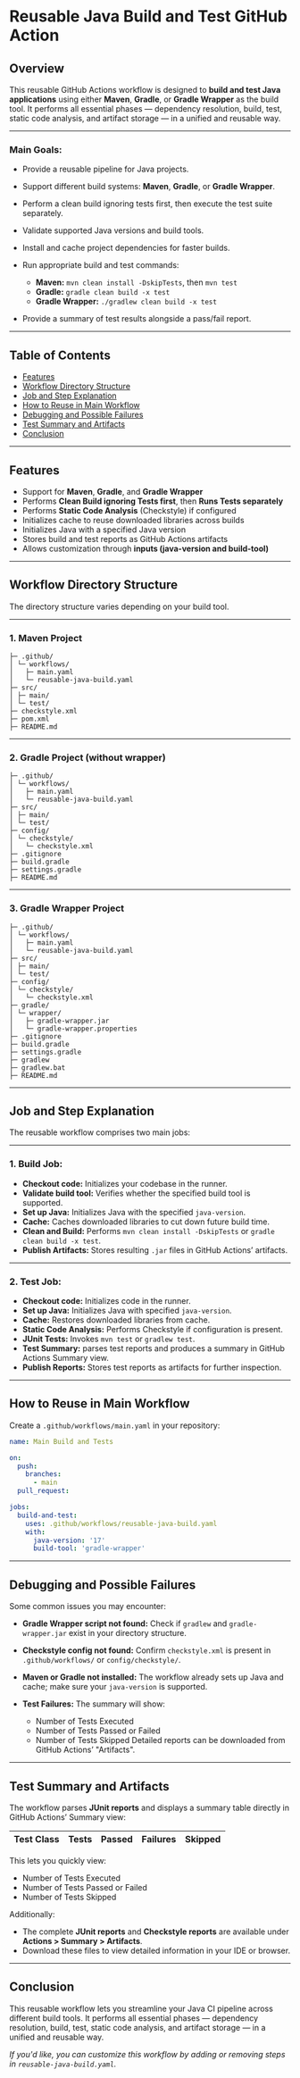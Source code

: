 # Reusable Java Build and Test GitHub Action

## Overview

This reusable GitHub Actions workflow is designed to **build and test Java applications** using either **Maven**, **Gradle**, or **Gradle Wrapper** as the build tool.
It performs all essential phases — dependency resolution, build, test, static code analysis, and artifact storage — in a unified and reusable way.

---

### Main Goals:

* Provide a reusable pipeline for Java projects.
* Support different build systems: **Maven**, **Gradle**, or **Gradle Wrapper**.
* Perform a clean build ignoring tests first, then execute the test suite separately.
* Validate supported Java versions and build tools.
* Install and cache project dependencies for faster builds.
* Run appropriate build and test commands:

  * **Maven:** `mvn clean install -DskipTests`, then `mvn test`
  * **Gradle:** `gradle clean build -x test`
  * **Gradle Wrapper:** `./gradlew clean build -x test`
* Provide a summary of test results alongside a pass/fail report.

---

## Table of Contents

* [Features](#features)
* [Workflow Directory Structure](#workflow-directory-structure)
* [Job and Step Explanation](#job-and-step-explanation)
* [How to Reuse in Main Workflow](#how-to-reuse-in-main-workflow)
* [Debugging and Possible Failures](#debugging-and-possible-failures)
* [Test Summary and Artifacts](#test-summary-and-artifacts)
* [Conclusion](#conclusion)

---

## Features

* Support for **Maven**, **Gradle**, and **Gradle Wrapper**
* Performs **Clean Build ignoring Tests first**, then **Runs Tests separately**
* Performs **Static Code Analysis** (Checkstyle) if configured
* Initializes cache to reuse downloaded libraries across builds
* Initializes Java with a specified Java version
* Stores build and test reports as GitHub Actions artifacts
* Allows customization through **inputs (java-version and build-tool)**

---

## Workflow Directory Structure

The directory structure varies depending on your build tool.

---

### 1. Maven Project

```
├─ .github/
│ └─ workflows/
│   ├─ main.yaml
│   └─ reusable-java-build.yaml
├─ src/
│ ├─ main/
│ └─ test/
├─ checkstyle.xml
├─ pom.xml
├─ README.md
```

---

### 2. Gradle Project (without wrapper)

```
├─ .github/
│ └─ workflows/
│   ├─ main.yaml
│   └─ reusable-java-build.yaml
├─ src/
│ ├─ main/
│ └─ test/
├─ config/
│ └─ checkstyle/
│   └─ checkstyle.xml
├─ .gitignore
├─ build.gradle
├─ settings.gradle
├─ README.md
```

---

### 3. Gradle Wrapper Project

```
├─ .github/
│ └─ workflows/
│   ├─ main.yaml
│   └─ reusable-java-build.yaml
├─ src/
│ ├─ main/
│ └─ test/
├─ config/
│ └─ checkstyle/
│   └─ checkstyle.xml
├─ gradle/
│ └─ wrapper/
│   ├─ gradle-wrapper.jar
│   └─ gradle-wrapper.properties
├─ .gitignore
├─ build.gradle
├─ settings.gradle
├─ gradlew
├─ gradlew.bat
├─ README.md
```

---

## Job and Step Explanation

The reusable workflow comprises two main jobs:

---

### 1. Build Job:

* **Checkout code:** Initializes your codebase in the runner.
* **Validate build tool:** Verifies whether the specified build tool is supported.
* **Set up Java:** Initializes Java with the specified `java-version`.
* **Cache:** Caches downloaded libraries to cut down future build time.
* **Clean and Build:** Performs `mvn clean install -DskipTests` or `gradle clean build -x test`.
* **Publish Artifacts:** Stores resulting `.jar` files in GitHub Actions’ artifacts.

---

### 2. Test Job:

* **Checkout code:** Initializes code in the runner.
* **Set up Java:** Initializes Java with specified `java-version`.
* **Cache:** Restores downloaded libraries from cache.
* **Static Code Analysis:** Performs Checkstyle if configuration is present.
* **JUnit Tests:** Invokes `mvn test` or `gradlew test`.
* **Test Summary:** parses test reports and produces a summary in GitHub Actions Summary view.
* **Publish Reports:** Stores test reports as artifacts for further inspection.

---

## How to Reuse in Main Workflow

Create a `.github/workflows/main.yaml` in your repository:

```yaml
name: Main Build and Tests

on:
  push:
    branches:
      - main
  pull_request:

jobs:
  build-and-test:
    uses: .github/workflows/reusable-java-build.yaml
    with:
      java-version: '17'
      build-tool: 'gradle-wrapper'
```

---

## Debugging and Possible Failures

Some common issues you may encounter:

* **Gradle Wrapper script not found:**
  Check if `gradlew` and `gradle-wrapper.jar` exist in your directory structure.
* **Checkstyle config not found:**
  Confirm `checkstyle.xml` is present in `.github/workflows/` or `config/checkstyle/`.
* **Maven or Gradle not installed:**
  The workflow already sets up Java and cache; make sure your `java-version` is supported.
* **Test Failures:**
  The summary will show:

  * Number of Tests Executed
  * Number of Tests Passed or Failed
  * Number of Tests Skipped
    Detailed reports can be downloaded from GitHub Actions’ "Artifacts".

---

## Test Summary and Artifacts

The workflow parses **JUnit reports** and displays a summary table directly in GitHub Actions’ Summary view:

| Test Class | Tests | Passed | Failures | Skipped |
| ---------- | ----- | ------ | -------- | ------- |

This lets you quickly view:

* Number of Tests Executed
* Number of Tests Passed or Failed
* Number of Tests Skipped

Additionally:

* The complete **JUnit reports** and **Checkstyle reports** are available under **Actions > Summary > Artifacts**.
* Download these files to view detailed information in your IDE or browser.

---

## Conclusion

This reusable workflow lets you streamline your Java CI pipeline across different build tools.
It performs all essential phases — dependency resolution, build, test, static code analysis, and artifact storage — in a unified and reusable way.

*If you'd like, you can customize this workflow by adding or removing steps in `reusable-java-build.yaml`.*
